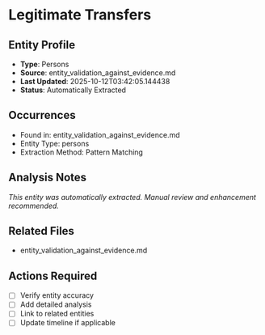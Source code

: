 # Legitimate Transfers

## Entity Profile
- **Type**: Persons
- **Source**: entity_validation_against_evidence.md
- **Last Updated**: 2025-10-12T03:42:05.144438
- **Status**: Automatically Extracted

## Occurrences
- Found in: entity_validation_against_evidence.md
- Entity Type: persons
- Extraction Method: Pattern Matching

## Analysis Notes
*This entity was automatically extracted. Manual review and enhancement recommended.*

## Related Files
- entity_validation_against_evidence.md

## Actions Required
- [ ] Verify entity accuracy
- [ ] Add detailed analysis
- [ ] Link to related entities
- [ ] Update timeline if applicable
